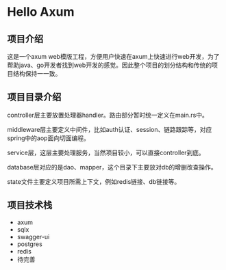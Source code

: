 # Hello Axum 

## 项目介绍
这是一个axum web模版工程，方便用户快速在axum上快速进行web开发，为了帮助java、go开发者找到web开发的感觉。因此整个项目的划分结构和传统的项目结构保持一一致。

## 项目目录介绍
controller层主要放置处理器handler。路由部分暂时统一定义在main.rs中。

middleware层主要定义中间件，比如auth认证、session、链路跟踪等，对应spring中的aop面向切面编程。

service层，这层主要处理服务，当然项目较小，可以直接controller到底。

database层对应的是dao、mapper，这个目录下主要放对db的增删改查操作。

state文件主要定义项目所需上下文，例如redis链接、db链接等。





## 项目技术栈

- axum
- sqlx
- swagger-ui
- postgres
- redis
- 待完善
